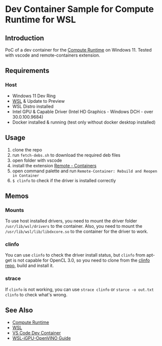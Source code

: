# Dev Container Sample for Compute Runtime for WSL

## Introduction
PoC of a dev container for the [Compute Runtime](https://github.com/intel/compute-runtime) on Windows 11. Tested with vscode and remote-containers extension.

## Requirements
### Host
- Windows 11 Dev Ring
- [WSL](https://docs.microsoft.com/en-us/windows/wsl/install-win10) & Update to Preview
- WSL Distro installed
- Intel GPU & Capable Driver (Intel HD Graphics - Windows DCH - over 30.0.100.9684)
- Docker installed & running (test only without docker desktop installed)

## Usage
1. clone the repo
2. run `fetch-debs.sh` to download the required deb files
3. open folder with vscode
4. install the extension [Remote - Containers](https://marketplace.visualstudio.com/items?itemName=ms-vscode-remote.remote-containers)
5. open command palette and run `Remote-Container: Rebuild and Reopen in Container`
6. `$ clinfo` to check if the driver is installed correctly

## Memos
### Mounts
To use host installed drivers, you need to mount the driver folder `/usr/lib/wsl/drivers` to the container. Also, you need to mount the `/usr/lib/wsl/lib/libdxcore.so` to the container for the driver to work.
### clinfo
You can use `clinfo` to check the driver install status, but `clinfo` from apt-get is not capable for OpenCL 3.0, so you need to clone from the [clinfo repo](https://github.com/Oblomov/clinfo), build and install it.
### strace
If `clinfo` is not working, you can use `strace clinfo` or `starce -o out.txt clinfo` to check what's wrong.

## See Also
- [Compute Runtime](https://github.com/intel/compute-runtime)
- [WSL](https://docs.microsoft.com/en-us/windows/wsl/install-win10)
- [VS Code Dev Container](https://code.visualstudio.com/docs/remote/containers)
- [WSL-iGPU-OpenVINO Guide](https://www.intel.com/content/www/us/en/artificial-intelligence/harness-the-power-of-intel-igpu-on-your-machine.html)